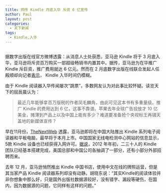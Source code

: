 ```yaml
---
title: 网传 Kindle 月底入华 斥资 6 亿宣传
author: Paul
layout: post
categories:
  - 天下新闻
tags:
  - Kindle,入华
---
```


<p style="text-align: center;">

  <img src="http://img.hz.mk/2013-0103/kindel-china.png" alt="" />

</p>

据数字出版在线官方微博透露：从消息人士处获悉，亚马逊 Kindle 将于 3 月底入华，亚马逊将斥资百万购买一部超级畅销书内置其中。据传，亚马逊为在华推广 Kindle 斥巨资，推广费用就达 6 亿元。然而在 2 月底数字出版在线联合发起人任殿顺却向记者<a href="http://tech.qq.com/a/20130225/000061.htm" target="_blank">表示</a>， Kindle 入华时间仍模糊。  

由于 Kindle 阅读器入华传闻屡次&ldquo;跳票&rdquo;，多数网友认为对此事比较怀疑。读览天下的屈辰晨认为：

> 最近几年能够拿百万版税的作者凤毛麟角，由此可见这本书有多重量级。推广 Kindle 的费用达到 6 亿，这事不靠谱。苹果去年全球广告投放才 10 亿美金，摊薄到产品上以及中国上能有多少？难道要准备抢个央视标王再铺天盖地的新媒体宣传？

早在11月份，<a href="http://tech.sina.com.cn/i/2012-11-09/08127784250.shtml" target="_blank">TheNextWeb</a> 透露，亚马逊即将在中国大陆推出 Kindle 系列电子阅读器和平板电脑，最早将于本月上市。中国国家无线电检测中心网站的信息显示，5款 Kindle 设备也已经获得入网许可。<a href="http://www.williamlong.info/archives/3393.html" target="_blank">据说</a>，2012 年年初，二三十人的 Kindle 团队已经基本搭建完成，美国总部和中国公司各抽调了一部分，还有小部分外部招聘而来。  

去年 12 月，亚马逊悄然推出 Kindle 中国书店，使用中文在线的牌照运营，但是其当家产品 Kindle 阅读器系列却没有动静。胡晓东说：&ldquo;其实Kindle的阅读体验并非你想象中那么好，只是国外出版社数据源较好，没有错字、漏段等硬伤，在国内，因为数据源的问题，它同样有这样的问题。&rdquo;